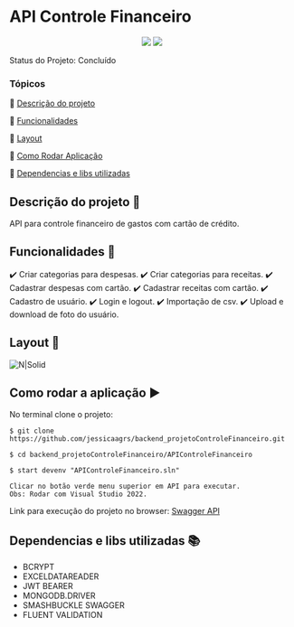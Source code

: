 <h1>API Controle Financeiro</h1> 

<p align="center">
  <!-- <img src="https://uploaddeimagens.com.br/images/004/413/719/full/sass.png?1680282583" /> -->
  <!-- <img src="https://uploaddeimagens.com.br/images/004/413/678/full/bulma.png?1680281545"/> -->
  <!-- <img src="https://uploaddeimagens.com.br/images/004/413/779/full/php.png?1680284241"/> -->
  <!-- <img src="https://uploaddeimagens.com.br/images/004/413/679/full/javacript.png?1680281578"/> -->
  <!-- <img src="https://uploaddeimagens.com.br/images/004/413/684/full/css.png?1680281604"/>
  <img src="https://uploaddeimagens.com.br/images/004/413/687/full/html.png?1680281627"/>
  <img src="https://uploaddeimagens.com.br/images/004/525/521/full/next.png?1688056209"/> -->
  <!-- <img src="https://uploaddeimagens.com.br/images/004/525/523/full/node-js.png?1688056275"/> -->
  <!-- <img src="https://uploaddeimagens.com.br/images/004/525/524/full/typescript.png?1688056306"/> -->
  <!-- <img src="https://uploaddeimagens.com.br/images/004/525/525/full/bootstrap.png?1688056332"/> -->
  <!-- <img src="https://uploaddeimagens.com.br/images/004/525/528/full/react.png?1688056369"/> -->
  <img src="https://uploaddeimagens.com.br/images/004/525/530/full/mongodb.png?1688056399"/> 
  <!-- <img src="https://uploaddeimagens.com.br/images/004/525/532/full/tailwind.png?1688056424"/> -->
  <!-- <img src="https://uploaddeimagens.com.br/images/004/525/533/full/postgresql.png?1688056453"/> -->
  <img src="https://uploaddeimagens.com.br/images/004/543/857/original/c_.png?1689275745" />
  <!-- <img src="https://uploaddeimagens.com.br/images/004/543/860/full/vue.png?1689275780" /> -->
</p>

Status do Projeto: Concluído <!-- > :warning:-->


### Tópicos 

:small_blue_diamond: [Descrição do projeto](#descrição-do-projeto-pencil)

:small_blue_diamond: [Funcionalidades](#funcionalidades-wrench)

:small_blue_diamond: [Layout](#layout-dash)

<!-- :small_blue_diamond: [Pré-requisitos](#pré-requisitos) -->

:small_blue_diamond: [Como Rodar Aplicação](#como-rodar-a-aplicação-arrow_forward)

:small_blue_diamond: [Dependencias e libs utilizadas](#dependencias-e-libs-utilizadas-books)
## Descrição do projeto :pencil:

<p align="justify">
  API para controle financeiro de gastos com cartão de crédito.
</p>

## Funcionalidades :wrench:

:heavy_check_mark: Criar categorias para despesas.
:heavy_check_mark: Criar categorias para receitas.
:heavy_check_mark: Cadastrar despesas com cartão.
:heavy_check_mark: Cadastrar receitas com cartão.
:heavy_check_mark: Cadastro de usuário.
:heavy_check_mark: Login e logout.
:heavy_check_mark: Importação de csv.
:heavy_check_mark: Upload e download de foto do usuário.

## Layout :dash:


![N|Solid](https://media.giphy.com/media/v1.Y2lkPTc5MGI3NjExdmF4MXd5MzRmNTc0dWpnNXdpbGk2ZXV2eTZ5am41bHdsZ2NsZzU5OCZlcD12MV9pbnRlcm5hbF9naWZfYnlfaWQmY3Q9Zw/aX0TrZcoakFYpff6K3/giphy.gif)

<!-- ## Pré-requisitos

:warning: [Node](https://nodejs.org/en/download/)

...

Liste todas as dependencias e libs que o usuário deve ter instalado na máquina antes de rodar a aplicação  -->

## Como rodar a aplicação :arrow_forward:

No terminal clone o projeto: 

```
$ git clone https://github.com/jessicaagrs/backend_projetoControleFinanceiro.git

$ cd backend_projetoControleFinanceiro/APIControleFinanceiro

$ start devenv "APIControleFinanceiro.sln"

Clicar no botão verde menu superior em API para executar.
Obs: Rodar com Visual Studio 2022.
```
Link para execução do projeto no browser: [Swagger API](https://financeappjessicaagrs.azurewebsites.net/swagger/index.html) 
<!-- ## Como rodar os testes

Coloque um passo a passo para executar os testes

```
$ npm test, rspec, etc 
```

## Casos de Uso

Explique com mais detalhes como a sua aplicação poderia ser utilizada. O uso de **gifs** aqui seria bem interessante. 

Exemplo: Caso a sua aplicação tenha alguma funcionalidade de login apresente neste tópico os dados necessários para acessá-la.

## JSON :floppy_disk:

### Usuários: 

|name|email|password|token|avatar|
| -------- |-------- |-------- |-------- |-------- |
|Lais Lima|laislima98@hotmail.com|lais123|true|https://encrypted-tbn0.gstatic.com/images?q=tbn%3AANd9GcS9-U_HbQAipum9lWln3APcBIwng7T46hdBA42EJv8Hf6Z4fDT3&usqp=CAU|

... 

Se quiser, coloque uma amostra do banco de dados 

## Iniciando/Configurando banco de dados

Se for necessário configurar algo antes de iniciar o banco de dados insira os comandos a serem executados  -->

## Dependencias e libs utilizadas :books:

- BCRYPT
- EXCELDATAREADER
- JWT BEARER
- MONGODB.DRIVER
- SMASHBUCKLE SWAGGER
- FLUENT VALIDATION

<!-- ## Resolvendo Problemas :exclamation:

Em [issues]() foram abertos alguns problemas gerados durante o desenvolvimento desse projeto e como foram resolvidos.  -->

<!-- ## Tarefas em aberto

Se for o caso, liste tarefas/funcionalidades que ainda precisam ser implementadas na sua aplicação

:memo: Tarefa 1 

:memo: Tarefa 2 

:memo: Tarefa 3 

## Licença 

Copyright :copyright: 2023 - Jessica Aguiar
